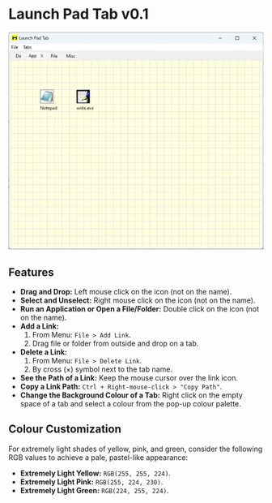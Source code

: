 # Launch Pad Tab v0.1

![Application Screenshot](https://github.com/mohabhui/resources/blob/main/images/launch_pad_tab_v0.1.png?raw=true)

## Features

- **Drag and Drop:** Left mouse click on the icon (not on the name).
- **Select and Unselect:** Right mouse click on the icon (not on the name).
- **Run an Application or Open a File/Folder:** Double click on the icon (not on the name).
- **Add a Link:**
  1. From Menu: `File > Add Link`.
  2. Drag file or folder from outside and drop on a tab.
- **Delete a Link:**
  1. From Menu: `File > Delete Link`.
  2. By cross (×) symbol next to the tab name.
- **See the Path of a Link:** Keep the mouse cursor over the link icon.
- **Copy a Link Path:** `Ctrl + Right-mouse-click > "Copy Path"`.
- **Change the Background Colour of a Tab:** Right click on the empty space of a tab and select a colour from the pop-up colour palette.

## Colour Customization

For extremely light shades of yellow, pink, and green, consider the following RGB values to achieve a pale, pastel-like appearance:

- **Extremely Light Yellow:** `RGB(255, 255, 224)`.
- **Extremely Light Pink:** `RGB(255, 224, 230)`.
- **Extremely Light Green:** `RGB(224, 255, 224)`.
